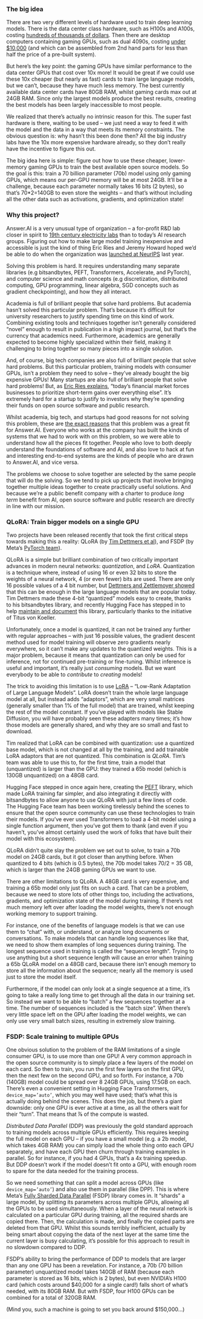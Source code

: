 ### The big idea

There are two very different levels of hardware used to train deep learning models. There is the data center class hardware, such as H100s and A100s, costing [hundreds of thousands of dollars](https://shop.lambdalabs.com/deep-learning/servers/blade/customize). Then there are desktop computers containing gaming GPUs, such as dual 4090s, costing [under $10,000](https://shop.lambdalabs.com/gpu-workstations/vector/customize) (and which can be assembled from 2nd hand parts for less than half the price of a pre-built system).

But here’s the key point: the gaming GPUs have similar performance to the data center GPUs that cost over 10x more! It would be great if we could use these 10x cheaper (but nearly as fast) cards to train large language models, but we can’t, because they have much less memory. The best currently available data center cards have 80GB RAM, whilst gaming cards max out at 24GB RAM. Since only the largest models produce the best results, creating the best models has been largely inaccessible to most people.

We realized that there’s actually no intrinsic reason for this. The super fast hardware is there, waiting to be used – we just need a way to feed it with the model and the data in a way that meets its memory constraints. The obvious question is: why hasn’t this been done then? All the big industry labs have the 10x more expensive hardware already, so they don’t really have the incentive to figure this out.

The big idea here is simple: figure out how to use these cheaper, lower-memory gaming GPUs to train the best available open source models. So the goal is this: train a 70 billion parameter (70b) model using only gaming GPUs, which means our per-GPU memory will be at most 24GB. It’ll be a challenge, because each parameter normally takes 16 bits (2 bytes), so that’s 70\*2=140GB to even store the weights – and that’s without including all the other data such as activations, gradients, and optimization state!

### Why this project?

Answer.AI is a very unusual type of organization – a for-profit R&D lab closer in spirit to [19th century electricity labs](https://www.answer.ai/posts/2024-01-26-freaktakes-lessons.html) than to today’s AI research groups. Figuring out how to make large model training inexpensive and accessible is just the kind of thing Eric Ries and Jeremy Howard hoped we’d be able to do when the organization was [launched at NeurIPS](https://www.answer.ai/posts/2023-12-12-launch.html) last year.

Solving this problem is hard. It requires understanding many separate libraries (e.g bitsandbytes, PEFT, Transformers, Accelerate, and PyTorch), and computer science and math concepts (e.g discretization, distributed computing, GPU programming, linear algebra, SGD concepts such as gradient checkpointing), and how they all interact.

Academia is full of brilliant people that solve hard problems. But academia hasn’t solved this particular problem. That’s because it’s difficult for university researchers to justify spending time on this kind of work. Combining existing tools and techniques together isn’t generally considered “novel” enough to result in publication in a high impact journal, but that’s the currency that academics need. Furthermore, academics are generally expected to become highly specialized within their field, making it challenging to bring together so many pieces into a single solution.

And, of course, big tech companies are also full of brilliant people that solve hard problems. But this particular problem, training models with consumer GPUs, isn’t a problem they need to solve – they’ve already bought the big expensive GPUs! Many startups are also full of brilliant people that solve hard problems! But, as [Eric Ries explains](https://ltse.com/about/mission), “today’s financial market forces businesses to prioritize short-term gains over everything else”. It’s extremely hard for a startup to justify to investors why they’re spending their funds on open source software and public research.

Whilst academia, big tech, and startups had good reasons for not solving this problem, these are [the exact reasons](https://www.answer.ai/posts/2023-12-12-launch.html) that this problem was a great fit for Answer.AI. Everyone who works at the company has built the kinds of systems that we had to work with on this problem, so we were able to understand how all the pieces fit together. People who love to both deeply understand the foundations of software and AI, and also love to hack at fun and interesting end-to-end systems are the kinds of people who are drawn to Answer.AI, and vice versa.

The problems we choose to solve together are selected by the same people that will do the solving. So we tend to pick up projects that involve bringing together multiple ideas together to create practically useful solutions. And because we’re a public benefit company with a charter to produce *long term* benefit from AI, open source software and public research are directly in line with our mission.

### QLoRA: Train bigger models on a single GPU

Two projects have been released recently that took the first critical steps towards making this a reality: QLoRA (by [Tim Dettmers et al](https://arxiv.org/abs/2305.14314)), and FSDP (by Meta’s [PyTorch team](https://engineering.fb.com/2021/07/15/open-source/fsdp/)).

QLoRA is a simple but brilliant combination of two critically important advances in modern neural networks: *quantization*, and *LoRA*. Quantization is a technique where, instead of using 16 or even 32 bits to store the weights of a neural network, 4 (or even fewer) bits are used. There are only 16 possible values of a 4 bit number, but [Dettmers and Zettlemoyer showed](https://arxiv.org/abs/2212.09720) that this can be enough in the large language models that are popular today. Tim Dettmers made these 4-bit “quantized” models easy to create, thanks to his bitsandbytes library, and recently Hugging Face has stepped in to help [maintain and document](https://huggingface.co/docs/bitsandbytes/main/en/index) this library, particularly thanks to the initiative of Titus von Koeller.

Unfortunately, once a model is quantized, it can not be trained any further with regular approaches – with just 16 possible values, the gradient descent method used for model training will observe zero gradients nearly everywhere, so it can’t make any updates to the quantized weights. This is a major problem, because it means that quantization can only be used for inference, not for continued pre-training or fine-tuning. Whilst inference is useful and important, it’s really just *consuming* models. But we want everybody to be able to *contribute* to *creating* models!

The trick to avoiding this limitation is to use [LoRA](https://arxiv.org/abs/2106.09685) – “Low-Rank Adaptation of Large Language Models”. LoRA doesn’t train the whole large language model at all, but instead adds “adaptors”, which are very small matrices (generally smaller than 1% of the full model) that are trained, whilst keeping the rest of the model constant. If you’ve played with models like Stable Diffusion, you will have probably seen these adapters many times; it’s how those models are generally shared, and why they are so small and fast to download.

Tim realized that LoRA can be combined with quantization: use a quantized base model, which is not changed at all by the training, and add trainable LoRA adaptors that are not quantized. This combination is *QLoRA*. Tim’s team was able to use this to, for the first time, train a model that (unquantized) is larger than the GPU: they trained a 65b model (which is 130GB unquantized) on a 48GB card.

Hugging Face stepped in once again here, creating the [PEFT](https://huggingface.co/blog/peft) library, which made LoRA training far simpler, and also integrating it directly with bitsandbytes to allow anyone to use QLoRA with just a few lines of code. The Hugging Face team has been working tirelessly behind the scenes to ensure that the open source community can use these technologies to train their models. If you’ve ever used Transformers to load a 4-bit model using a single function argument, then you’ve got them to thank (and even if you haven’t, you’ve almost certainly used the work of folks that have built their model with this ecosystem).

QLoRA didn’t quite slay the problem we set out to solve, to train a 70b model on 24GB cards, but it got closer than anything before. When quantized to 4 bits (which is 0.5 bytes), the 70b model takes 70/2 = 35 GB, which is larger than the 24GB gaming GPUs we want to use.

There are other limitations to QLoRA. A 48GB card is very expensive, and training a 65b model only just fits on such a card. That can be a problem, because we need to store lots of other things too, including the activations, gradients, and optimization state of the model during training. If there’s not much memory left over after loading the model weights, there’s not enough working memory to support training.

For instance, one of the benefits of language models is that we can use them to “chat” with, or understand, or analyze long documents or conversations. To make models that can handle long sequences like that, we need to show them examples of long sequences during training. The longest sequence used in training is called the “sequence length”. Trying to use anything but a short sequence length will cause an error when training a 65b QLoRA model on a 48GB card, because there isn’t enough memory to store all the information about the sequence; nearly all the memory is used just to store the model itself.

Furthermore, if the model can only look at a single sequence at a time, it’s going to take a really long time to get through all the data in our training set. So instead we want to be able to “batch” a few sequences together at a time. The number of sequences included is the “batch size”. When there’s very little space left on the GPU after loading the model weights, we can only use very small batch sizes, resulting in extremely slow training.

### FSDP: Scale training to multiple GPUs

One obvious solution to the problem of the RAM limitations of a single consumer GPU, is to use more than one GPU! A very common approach in the open source community is to simply place a few layers of the model on each card. So then to train, you run the first few layers on the first GPU, then the next few on the second GPU, and so forth. For instance, a 70b (140GB) model could be spread over 8 24GB GPUs, using 17.5GB on each. There’s even a convenient setting in Hugging Face Transformers, `device_map=’auto’`, which you may well have used; that’s what this is actually doing behind the scenes. This does the job, but there’s a giant downside: only one GPU is ever active at a time, as all the others wait for their “turn”. That means that ⅞ of the compute is wasted.

*Distributed Data Parallel* (DDP) was previously the gold standard approach to training models across multiple GPUs efficiently. This requires keeping the full model on each GPU – if you have a small model (e.g. a 2b model, which takes 4GB RAM) you can simply load the whole thing onto each GPU separately, and have each GPU then churn through training examples in parallel. So for instance, if you had 4 GPUs, that’s a 4x training speedup. But DDP doesn’t work if the model doesn’t fit onto a GPU, with enough room to spare for the data needed for the training process.

So we need something that can split a model across GPUs (like `device_map=’auto’`) and also use them in parallel (like DPP). This is where Meta’s [Fully Sharded Data Parallel](https://pytorch.org/tutorials/intermediate/FSDP_tutorial.html) (FSDP) library comes in. It “shards” a large model, by splitting its parameters across multiple GPUs, allowing all the GPUs to be used simultaneously. When a layer of the neural network is calculated on a particular GPU during training, all the required shards are copied there. Then, the calculation is made, and finally the copied parts are deleted from that GPU. Whilst this sounds terribly inefficient, actually by being smart about copying the data of the next layer at the same time the current layer is busy calculating, it’s possible for this approach to result in no slowdown compared to DDP.

FSDP’s ability to bring the performance of DDP to models that are larger than any one GPU has been a revelation. For instance, a 70b (70 billion parameter) unquantized model takes 140GB of RAM (because each parameter is stored as 16 bits, which is 2 bytes), but even NVIDIA’s H100 card (which costs around $40,000 for a single card!) falls short of what’s needed, with its 80GB RAM. But with FSDP, four H100 GPUs can be combined for a total of 320GB RAM.

(Mind you, such a machine is going to set you back around $150,000…)